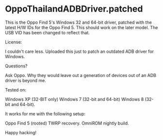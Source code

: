 OppoThailandADBDriver.patched
=============================

This is the Oppo Find 5's Windows 32 and 64-bit driver, patched with the latest H/W IDs for the Oppo Find 5.
This should work on the later model.
The USB VID has been changed to reflect that.

License:

I couldn't care less.
Uploaded  this just to patch an outdated ADB driver for Windows. 

Questions?

Ask Oppo. Why they would leave out a generation of devices out of an ADB driver is beyond me.

Tested on:

Windows XP (32-BIT only)
Windows 7 (32-bit and 64-bit)
Windows 8 (32-bit and 64-bit).

It works for me with the following setup:

Oppo Find 5 (rooted)
TWRP recovery.
OmniROM nightly build.

Happy hacking!
